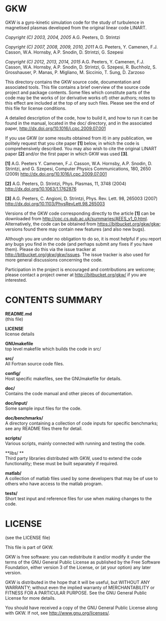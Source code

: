 GKW
======

GKW is a gyro-kinetic simulation code for the study of turbulence
in magnetised plasmas developed from the original linear code LINART.

  *Copyright (C) 2003, 2004, 2005*
    A.G. Peeters, D. Strintzi

  *Copyright (C) 2007, 2008, 2009, 2010, 2011*
    A.G. Peeters, Y. Camenen, F.J. Casson, W.A. Hornsby, A.P. Snodin,
    D. Strintzi, G. Szepesi
    
  *Copyright (C) 2012, 2013, 2014, 2015*
    A.G. Peeters, Y. Camenen, F.J. Casson, W.A. Hornsby, A.P. Snodin,
    D. Strintzi, G. Szepesi, R. Buchholz, S. Grosshauser, P. Manas, 
    P. Migliano, M. Siccinio, T. Sung,  D. Zarzoso  

This directory contains the GKW source code, documentation and
associated tools. This file contains a brief overview of the source code
project and package contents. Some files which constitute parts of the
code may be the works of (or derivative works of) other authors; notes
to this effect are included at the top of any such files. Please see the
end of this file for license conditions.

A detailed description of the code, how to build it, and how to run it
can be found in the manual, located in the doc/ directory, and in
the associated paper, http://dx.doi.org/10.1016/j.cpc.2009.07.001

If you use GKW (or some results obtained from it) in any publication, we
politely request that you cite paper **[1]** below, in which the code is
comprehensively described. You may also wish to cite the original LINART
paper **[2]** and/or the first paper in which GKW was used **[3]**.

 **[1]** A.G. Peeters Y. Camenen, F.J. Casson, W.A. Hornsby, A.P. Snodin,
     D. Strintzi, and G. Szepesi,
     Computer Physics Communications, 180, 2650 (2009)
     http://dx.doi.org/10.1016/j.cpc.2009.07.001

 **[2]** A.G. Peeters, D. Strintzi, Phys. Plasmas, 11, 3748 (2004)
     http://dx.doi.org/10.1063/1.1762876

 **[3]** A.G. Peeters, C. Angioni, D. Strintzi,
     Phys. Rev. Lett. 98, 265003 (2007) 
     http://dx.doi.org/10.1103/PhysRevLett.98.265003

Versions of the GKW code corresponding directly to the article **[1]** can
be downloaded from http://cpc.cs.qub.ac.uk/summaries/AEES_v1_0.html.
Alternatively, the code can be obtained from https://bitbucket.org/gkw/gkw;
versions found there may contain new features (and also new bugs).

Although you are under no obligation to do so, it is most helpful if
you report any bugs you find in the code (and perhaps submit any fixes
if you have them). Please do this via the issue tracker at
http://bitbucket.org/gkw/gkw/issues.
The issue tracker is also used for more general discussions concerning the code.

Participation in the project is encouraged and contributions are
welcome; please contact a project owner at http://bitbucket.org/gkw/
if you are interested.


 CONTENTS SUMMARY
==================

**README.md**  
(this file)

**LICENSE**  
license details

**GNUmakefile**  
top level makefile which builds the code in src/

**src/**  
    All Fortran source code files.

**config/**  
    Host specific makefiles, see the GNUmakefile for details.

**doc/**  
    Contains the code manual and other pieces of documentation.
    
**doc/input/**  
    Some sample input files for the code.
    
**doc/benchmarks/**  
    A directory containing a collection of code inputs for specific
    benchmarks; see any README files there for detail.

**scripts/**  
    Various scripts, mainly connected with running and testing the code.

**libs/ **  
    Third party libraries distributed with GKW, used to extend the code 
    functionality; these must be built separately if required.

**matlab/**  
    A collection of matlab files used by some developers that may
    be of use to others who have access to the matlab program.

**tests/**  
    Short test input and reference files for use when making changes to
    the code.


 LICENSE
=========

(see the LICENSE file)

This file is part of GKW.

GKW is free software: you can redistribute it and/or modify
it under the terms of the GNU General Public License as published by
the Free Software Foundation, either version 3 of the License, or
(at your option) any later version.

GKW is distributed in the hope that it will be useful,
but WITHOUT ANY WARRANTY; without even the implied warranty of
MERCHANTABILITY or FITNESS FOR A PARTICULAR PURPOSE.  See the
GNU General Public License for more details.

You should have received a copy of the GNU General Public License
along with GKW.  If not, see <http://www.gnu.org/licenses/>.